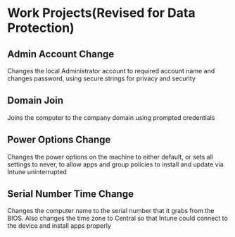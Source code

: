# Work Projects(Revised for Data Protection) #

## Admin Account Change ##
  Changes the local Administrator account to required account name and changes password, using secure strings for privacy and security
 
## Domain Join ##
  Joins the computer to the company domain using prompted credentials
  
## Power Options Change ##
  Changes the power options on the machine to either default, or sets all settings to never, to allow apps and group policies to install and update via Intune uninterrupted
  
## Serial Number Time Change ##
  Changes the computer name to the serial number that it grabs from the BIOS. Also changes the time zone to Central so that Intune could connect to the device and install apps properly
